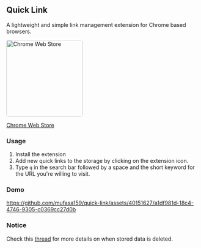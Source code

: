 ## Quick Link

A lightweight and simple link management extension for Chrome based browsers.



[<img alt="Chrome Web Store" width="200px" style="border-radius:5px;" src="https://github.com/mufasa159/quick-link/assets/40151627/bde675a7-9144-4b30-bac2-efcf855ce758"/>](https://chrome.google.com/webstore/detail/quick-link/napbhpnpfhkeaemdbclbncchalbialkc)
  
[Chrome Web Store](https://chrome.google.com/webstore/detail/quick-link/napbhpnpfhkeaemdbclbncchalbialkc)  

### Usage

1. Install the extension
2. Add new quick links to the storage by clicking on the extension icon.
3. Type `q` in the search bar followed by a space and the short keyword for the URL you're willing to visit.

### Demo

https://github.com/mufasa159/quick-link/assets/40151627/a1df981d-18c4-4746-9305-c0369cc27d0b  

### Notice

Check this [thread](https://stackoverflow.com/a/37105645/12916568) for more details on when stored data is deleted.

